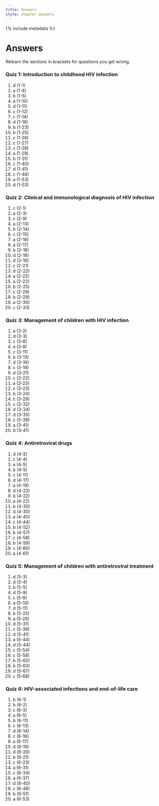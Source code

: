 ```yaml
---
title: Answers
style: chapter answers
---
```


{% include metadata %}

# Answers

Relearn the sections in brackets for questions you get wrong.

### Quiz 1: Introduction to childhood HIV infection

1.	d	(1-1)
2.	a	(1-4)
3.	b	(1-5)
4.	a	(1-10)
5.	d	(1-11)
6.	c	(1-12)
7.	c	(1-14)
8.	d	(1-16)
9.	b	(1-23)
10.	b	(1-25)
11.	c	(1-26)
12.	c	(1-27)
13.	c	(1-28)
14.	a	(1-29)
15.	b	(1-31)
16.	c	(1-40)
17.	d	(1-41)
18.	c	(1-48)
19.	a	(1-53)
20.	d	(1-53)

### Quiz 2: Clinical and immunological diagnosis of HIV infection

1.	c	(2-1)
2.	a	(2-3)
3.	c	(2-9)
4.	a	(2-13)
5.	b	(2-14)
6.	c	(2-15)
7.	a	(2-16)
8.	a	(2-17)
9.	b	(2-18)
10.	d	(2-18)
11.	d	(2-19)
12.	c	(2-21)
13.	d	(2-22)
14.	a	(2-22)
15.	a	(2-22)
16.	b	(2-25)
17.	c	(2-28)
18.	b	(2-29)
19.	a	(2-30)
20.	c	(2-33)

### Quiz 3: Management of children with HIV infection

1.	a	(3-2)
2.	d	(3-3)
3.	c	(3-6)
4.	a	(3-8)
5.	c	(3-11)
6.	b	(3-13)
7.	d	(3-16)
8.	c	(3-19)
9.	d	(3-21)
10.	c	(3-22)
11.	a	(3-23)
12.	c	(3-23)
13.	b	(3-24)
14.	c	(3-29)
15.	c	(3-32)
16.	d	(3-34)
17.	d	(3-35)
18.	c	(3-39)
19.	a	(3-41)
20.	b	(3-41)

### Quiz 4: Antiretroviral drugs

1.	d	(4-2)
2.	c	(4-4)
3.	a	(4-5)
4.	b	(4-5)
5.	c	(4-11)
6.	d	(4-17)
7.	a	(4-19)
8.	d	(4-22)
9.	b	(4-22)
10.	a	(4-22)
11.	b	(4-30)
12.	d	(4-30)
13.	a	(4-40)
14.	c	(4-44)
15.	b	(4-52)
16.	b	(4-57)
17.	c	(4-58)
18.	b	(4-59)
19.	c	(4-60)
20.	a	(4-61)

### Quiz 5: Management of children with antiretroviral treatment

1.	d	(5-3)
2.	d	(5-4)
3.	b	(5-5)
4.	d	(5-8)
5.	c	(5-9)
6.	a	(5-10)
7.	d	(5-11)
8.	b	(5-25)
9.	a	(5-26)
10.	d	(5-31)
11.	c	(5-39)
12.	d	(5-41)
13.	a	(5-44)
14.	d	(5-44)
15.	c	(5-54)
16.	c	(5-58)
17.	b	(5-62)
18.	b	(5-63)
19.	d	(5-67)
20.	c	(5-68)

### Quiz 6: HIV-associated infections and end-of-life care

1.	b	(6-1)
2.	b	(6-2)
3.	c	(6-3)
4.	a	(6-5)
5.	b	(6-11)
6.	c	(6-13)
7.	d	(6-14)
8.	c	(6-16)
9.	a	(6-17)
10.	d	(6-19)
11.	d	(6-20)
12.	b	(6-21)
13.	c	(6-23)
14.	a	(6-31)
15.	c	(6-34)
16.	a	(6-37)
17.	d	(6-40)
18.	c	(6-48)
19.	b	(6-51)
20.	a	(6-53)